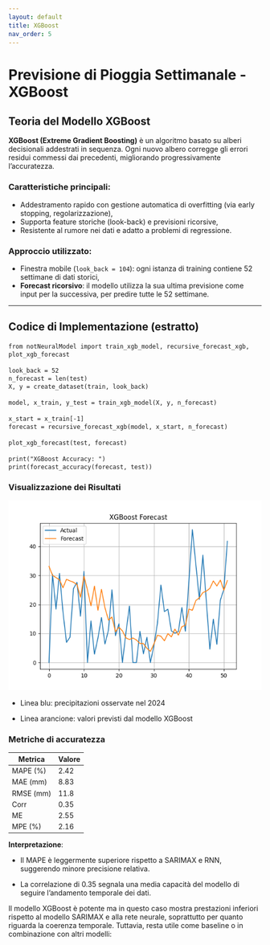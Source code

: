 ```yaml
---
layout: default
title: XGBoost
nav_order: 5
---
```

# Previsione di Pioggia Settimanale - XGBoost

## Teoria del Modello XGBoost

**XGBoost (Extreme Gradient Boosting)** è un algoritmo basato su alberi decisionali addestrati in sequenza. 
Ogni nuovo albero corregge gli errori residui commessi dai precedenti, migliorando progressivamente l’accuratezza.

### Caratteristiche principali:
- Addestramento rapido con gestione automatica di overfitting (via early stopping, regolarizzazione),
- Supporta feature storiche (look-back) e previsioni ricorsive,
- Resistente al rumore nei dati e adatto a problemi di regressione.

### Approccio utilizzato:
- Finestra mobile (`look_back = 104`): ogni istanza di training contiene 52 settimane di dati storici,
- **Forecast ricorsivo**: il modello utilizza la sua ultima previsione come input per la successiva, 
per predire tutte le 52 settimane.

---

## Codice di Implementazione (estratto)

```
from notNeuralModel import train_xgb_model, recursive_forecast_xgb, plot_xgb_forecast

look_back = 52
n_forecast = len(test)
X, y = create_dataset(train, look_back)

model, x_train, y_test = train_xgb_model(X, y, n_forecast)

x_start = x_train[-1]
forecast = recursive_forecast_xgb(model, x_start, n_forecast)

plot_xgb_forecast(test, forecast)

print("XGBoost Accuracy: ")
print(forecast_accuracy(forecast, test))
```

### Visualizzazione dei Risultati
![XGBoostplot.png](img/XGBoostplot.png)

- Linea blu: precipitazioni osservate nel 2024

- Linea arancione: valori previsti dal modello XGBoost

### Metriche di accuratezza 

| Metrica   | Valore |
| --------- |--------|
| MAPE (%)  | 2.42   |
| MAE (mm)  | 8.83   |
| RMSE (mm) | 11.8   |
| Corr      | 0.35   |
| ME        | 2.55   |
| MPE (%)   | 2.16   |

**Interpretazione**:
- Il MAPE è leggermente superiore rispetto a SARIMAX e RNN, suggerendo minore precisione relativa.

- La correlazione di 0.35 segnala una media capacità del modello di seguire l’andamento temporale dei dati.

Il modello XGBoost è potente ma in questo caso mostra prestazioni inferiori rispetto al modello SARIMAX 
e alla rete neurale, soprattutto per quanto riguarda la coerenza temporale. Tuttavia, resta utile come baseline 
o in combinazione con altri modelli:
